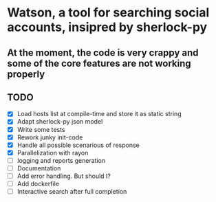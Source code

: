 # Watson, a tool for searching social accounts, insipred by sherlock-py

## At the moment, the code is very crappy and some of the core features are not working properly

## TODO

- [X] Load hosts list at compile-time and store it as static string
- [X] Adapt sherlock-py json model
- [X] Write some tests
- [X] Rework junky init-code
- [X] Handle all possible scenarious of response
- [X] Parallelization with rayon
- [ ] logging and reports generation 
- [ ] Documentation
- [ ] Add error handling. But should I?
- [ ] Add dockerfile
- [ ] Interactive search after full completion